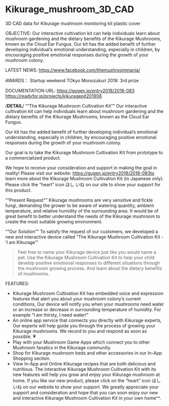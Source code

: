 # Kikurage_mushroom_3D_CAD
3D CAD data for Kikurage mushroom monitoring kit plastic cover

OBJECTIVE:
Our interactive cultivation kit can help individuals learn about mushroom gardening
and the dietary benefits of the Kikurage Mushrooms,
known as the Cloud Ear Fungus.
Our kit has the added benefit of further developing individual’s emotional understanding,
especially in children, by encouraging positive emotional responses during the growth of your mushroom colony.


LATEST NEWS:
https://www.facebook.com/themushroommania/

AWARDS：
Startup weekend TOkyo Monozukuri 2018: 3rd prize 

DOCUMENTATION URL:
https://gugen.jp/entry2018/2018-083
https://readyfor.jp/projects/kikuragepjt201906

/************DETAIL************/
““The Kikurage Mushroom Cultivation Kit””
Our interactive cultivation kit can help individuals learn about mushroom gardening
and the dietary benefits of the Kikurage Mushrooms,
known as the Cloud Ear Fungus.

Our kit has the added benefit of further developing individual’s emotional understanding,
especially in children, by encouraging positive emotional responses during the growth of your mushroom colony.

Our goal is to take the Kikurage Mushroom Cultivation Kit from prototype to a commercialized product.

We hope to receive your consideration and support in making the goal in reality!
Please visit our website: 
​https://gugen.jp/entry2018/2018-083​to learn more about the Kikurage Mushroom Cultivation Kit (in Japanese only). 
Please click the “heart” icon ほし いね on our site to show your support for this product.

““Present Request””
Kikurage mushrooms are very sensitive and fickle fungi, 
demanding the grower to be aware of watering quantity, 
ambient temperature, and relative humidity of the surrounding area. 
It would be of great benefit to better understand the needs of the Kikurage mushroom 
to create the most suitable growing environment.

““Our Solution””
To satisfy the request of our customers, 
we developed a new and interactive device called “The Kikurage Mushroom Cultivation Kit - 
‘I am Kikurage’”

> Feel free to name your Kikurage device just like you would name a pet.
>Use the Kikurage Mushroom Cultivation Kit 
to help your child develop positive emotional responses 
to different situations through the mushroom growing process.
And learn about the dietary benefits of mushrooms.

FEATURES:
- Kikurage Mushroom Cultivation Kit has embedded voice and expression features that alert you about your mushroom colony’s current conditions, Our device will notify you when your mushrooms need water or an increase or decrease in surrounding temperature of humidity. For example “I am thirsty, I need water!”
- An online app service that connects you directly with Kikurage experts, Our experts will help guide you through the process of growing your Kikurage mushrooms. We record to you and respond as soon as possible.
 💗
- Play with your Mushroom Game Apps which connect you to other Mushroom fanatics in the Kikurage community.
- Shop for Kikurage mushroom beds and other accessories in our In-App Shopping section.
- View In-App and Online Kikurage recipes that are both delicious and nutritious.
The interactive Kikurage Mushroom Cultivation Kit with its new features will help you grow and enjoy your Kikurage mushroom at home.
If you like our new product, please click on the “heart” icon ほしいね on our website to show your support. We greatly appreciate your support and consideration and hope that you can soon enjoy our new and interactive Kikurage Mushroom Cultivation Kit in your own home^^.
